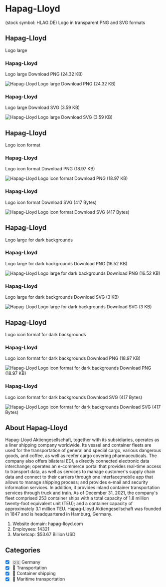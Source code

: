 # Hapag-Lloyd
 (stock symbol: HLAG.DE) Logo in transparent PNG and SVG formats

## Hapag-Lloyd
 Logo large

### Hapag-Lloyd
 Logo large Download PNG (24.32 KB)

![Hapag-Lloyd
 Logo large Download PNG (24.32 KB)](/img/orig/HLAG.DE_BIG-6ba9e6fe.png)

### Hapag-Lloyd
 Logo large Download SVG (3.59 KB)

![Hapag-Lloyd
 Logo large Download SVG (3.59 KB)](/img/orig/HLAG.DE_BIG-d159aa17.svg)

## Hapag-Lloyd
 Logo icon format

### Hapag-Lloyd
 Logo icon format Download PNG (18.97 KB)

![Hapag-Lloyd
 Logo icon format Download PNG (18.97 KB)](/img/orig/HLAG.DE-37296d5b.png)

### Hapag-Lloyd
 Logo icon format Download SVG (417 Bytes)

![Hapag-Lloyd
 Logo icon format Download SVG (417 Bytes)](/img/orig/HLAG.DE-29094513.svg)

## Hapag-Lloyd
 Logo large for dark backgrounds

### Hapag-Lloyd
 Logo large for dark backgrounds Download PNG (16.52 KB)

![Hapag-Lloyd
 Logo large for dark backgrounds Download PNG (16.52 KB)](/img/orig/HLAG.DE_BIG.D-d5170c11.png)

### Hapag-Lloyd
 Logo large for dark backgrounds Download SVG (3 KB)

![Hapag-Lloyd
 Logo large for dark backgrounds Download SVG (3 KB)](/img/orig/HLAG.DE_BIG.D-1e1b4845.svg)

## Hapag-Lloyd
 Logo icon format for dark backgrounds

### Hapag-Lloyd
 Logo icon format for dark backgrounds Download PNG (18.97 KB)

![Hapag-Lloyd
 Logo icon format for dark backgrounds Download PNG (18.97 KB)](/img/orig/HLAG.DE.D-a08a82c1.png)

### Hapag-Lloyd
 Logo icon format for dark backgrounds Download SVG (417 Bytes)

![Hapag-Lloyd
 Logo icon format for dark backgrounds Download SVG (417 Bytes)](/img/orig/HLAG.DE.D-483152f7.svg)

## About Hapag-Lloyd


Hapag-Lloyd Aktiengesellschaft, together with its subsidiaries, operates as a liner shipping company worldwide. Its vessel and container fleets are used for the transportation of general and special cargo, various dangerous goods, and coffee, as well as reefer cargo covering pharmaceuticals. The company also offers bilateral EDI, a directly connected electronic data interchange; operates an e-commerce portal that provides real-time access to transport data, as well as services to manage customer's supply chain data and connect to their carriers through one interface;mobile app that allows to manage shipping process; and provides e-mail and security information services. In addition, it provides inland container transportation services through truck and train. As of December 31, 2021, the company's fleet comprised 253 container ships with a total capacity of 1.8 million twenty-foot equivalent unit (TEU); and a container capacity of approximately 3.1 million TEU. Hapag-Lloyd Aktiengesellschaft was founded in 1847 and is headquartered in Hamburg, Germany.

1. Website domain: hapag-lloyd.com
2. Employees: 14321
3. Marketcap: $53.67 Billion USD


## Categories
- [x] 🇩🇪 Germany
- [x] 🚚 Transportation
- [x] 🚢 Container shipping
- [x] 🚢 Maritime transportation
